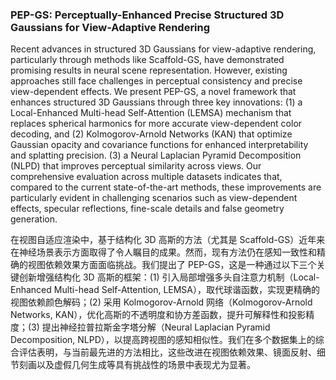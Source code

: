 ### PEP-GS: Perceptually-Enhanced Precise Structured 3D Gaussians for View-Adaptive Rendering

Recent advances in structured 3D Gaussians for view-adaptive rendering, particularly through methods like Scaffold-GS, have demonstrated promising results in neural scene representation. However, existing approaches still face challenges in perceptual consistency and precise view-dependent effects. We present PEP-GS, a novel framework that enhances structured 3D Gaussians through three key innovations: (1) a Local-Enhanced Multi-head Self-Attention (LEMSA) mechanism that replaces spherical harmonics for more accurate view-dependent color decoding, and (2) Kolmogorov-Arnold Networks (KAN) that optimize Gaussian opacity and covariance functions for enhanced interpretability and splatting precision. (3) a Neural Laplacian Pyramid Decomposition (NLPD) that improves perceptual similarity across views. Our comprehensive evaluation across multiple datasets indicates that, compared to the current state-of-the-art methods, these improvements are particularly evident in challenging scenarios such as view-dependent effects, specular reflections, fine-scale details and false geometry generation.

在视图自适应渲染中，基于结构化 3D 高斯的方法（尤其是 Scaffold-GS）近年来在神经场景表示方面取得了令人瞩目的成果。然而，现有方法仍在感知一致性和精确的视图依赖效果方面面临挑战。我们提出了 PEP-GS，这是一种通过以下三个关键创新增强结构化 3D 高斯的框架：(1) 引入局部增强多头自注意力机制（Local-Enhanced Multi-head Self-Attention, LEMSA），取代球谐函数，实现更精确的视图依赖颜色解码；(2) 采用 Kolmogorov-Arnold 网络（Kolmogorov-Arnold Networks, KAN），优化高斯的不透明度和协方差函数，提升可解释性和投影精度；(3) 提出神经拉普拉斯金字塔分解（Neural Laplacian Pyramid Decomposition, NLPD），以提高跨视图的感知相似性。我们在多个数据集上的综合评估表明，与当前最先进的方法相比，这些改进在视图依赖效果、镜面反射、细节刻画以及虚假几何生成等具有挑战性的场景中表现尤为显著。
